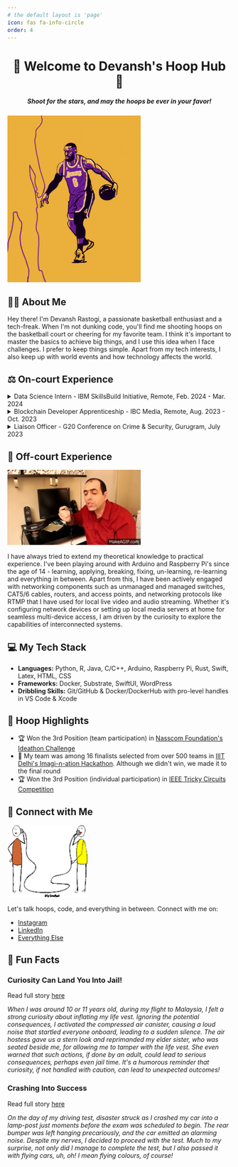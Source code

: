 ```yaml
---
# the default layout is 'page'
icon: fas fa-info-circle
order: 4
---
```


<!-- > Add Markdown syntax content to file `_tabs/about.md`{: .filepath } and it will show up on this page.
{: .prompt-tip }
-->

<!-- Project Title -->
<h1 align="center">🏀 Welcome to Devansh's Hoop Hub 🏀</h1>

<!-- Project Description -->
<h5 align="center"><i>Shoot for the stars, and may the hoops be ever in your favor!</i></h5>

<!-- Preview Image/Animation -->
<img src="/assets/about_assets/meMissingShotsAndHints.gif" alt="Basketball Animation" width="300"/>

<!-- About Me -->
## 🙋‍♂️ About Me

Hey there! I'm Devansh Rastogi, a passionate basketball enthusiast and a tech-freak. When I'm not dunking code, you'll find me shooting hoops on the basketball court or cheering for my favorite team. I think it's important to master the basics to achieve big things, and I use this idea when I face challenges. I prefer to keep things simple. Apart from my tech interests, I also keep up with world events and how technology affects the world.
<!--I like to work in solitude as well as in team/groups but I think that progress happens in solitude - when your are just with yourself -->

<!-- On-court Experience -->
## ⚖️ On-court Experience

<details>
<summary>Data Science Intern - IBM SkillsBuild Initiative, Remote, Feb. 2024 - Mar. 2024</summary>
<br> - Acquired sound technical knowledge of data cleaning and preparation, statistical analysis and data visualization
<br> - Tested this knowledge on the analysis of a real-world project through a case-study
<br> - Learned to interpret the results of the analysis and presented them effectively
<br><br>
</details>

<details>
<summary>Blockchain Developer Apprenticeship - IBC Media, Remote, Aug. 2023 - Oct. 2023</summary>
<br> - Acquired good working knowledge of the Rust programming language and the Substrate framework
<br> - Developed a blockchain-based decentralized application (dApp) on Polkadot
<br> - Keenly absorbed smart contract intricacies and consensus mechanisms
<br><br>
</details>

<details>
<summary>Liaison Officer - G20 Conference on Crime & Security, Gurugram, July 2023</summary>
<br> - Facilitated collaboration among G20 nations’ representatives
<br> - Ensured seamless communication on emerging NFT, AI, and Metaverse challenges
<br> - Fostered collective strategies for global crime and security
<br><br>
</details>

<!-- Off-court Experience -->
## 🏡 Off-court Experience

<img src="/assets/about_assets/thatsHowIDoIT.gif" alt="My fav experimentalist" width="300"/>

I have always tried to extend my theoretical knowledge to practical experience. I've been playing around with Arduino and Raspberry Pi's since the age of 14 - learning, applying, breaking, fixing, un-learning, re-learning and everything in between. Apart from this, I have been actively engaged with networking components such as unmanaged and managed switches, CAT5/6 cables, routers, and access points, and networking protocols like RTMP that I have used for local live video and audio streaming. Whether it's configuring network devices or setting up local media servers at home for seamless multi-device access, I am driven by the curiosity to explore the capabilities of interconnected systems.

<!-- My Tech Stack -->
## 💻 My Tech Stack

- **Languages:** Python, R, Java, C/C++, Arduino, Raspberry Pi, Rust, Swift, Latex, HTML, CSS
- **Frameworks:** Docker, Substrate, SwiftUI, WordPress
- **Dribbling Skills:** Git/GitHub & Docker/DockerHub with pro-level handles in VS Code & Xcode

<!-- Hoop Highlights -->
## 🏀 Hoop Highlights

- 🏆 Won the 3rd Position (team participation) in [Nasscom Foundation's Ideathon Challenge](/assets/about_assets/nasscomFoundation3rdPosition.png)
- 🌟 My team was among 16 finalists selected from over 500 teams in [IIIT Delhi's Imagi-n-ation Hackathon](/assets/about_assets/iiitdImaginationHackathon.png). Although we didn't win, we made it to the final round
- 🏆 Won the 3rd Position (individual participation) in [IEEE Tricky Circuits Competition](/assets/about_assets/ieeeTrickyCircuits3rdPosition.pdf)

<!-- Connect with Me -->
## 🤝 Connect with Me

<img src="/assets/about_assets/connectWithMe.png" alt="Eavesdropping" width="180"/>

Let's talk hoops, code, and everything in between. Connect with me on:

- [Instagram](https://instagram.com/r6.devansh)
- [LinkedIn](https://www.linkedin.com/in/rastogidevansh)
- [Everything Else](https://www.linktr.ee/rastogidevansh)

<!-- Fun Fact -->
## 🎉 Fun Facts
<!--  About The *hello* World Around Me -->

### Curiosity Can Land You Into Jail!

Read full story [here](http://primeDevansh.github.io/posts/Curiosity-Can-Land-You-Into-Jail/)

*When I was around 10 or 11 years old, during my flight to Malaysia, I felt a strong curiosity about inflating my life vest. Ignoring the potential consequences, I activated the compressed air canister, causing a loud noise that startled everyone onboard, leading to a sudden silence. The air hostess gave us a stern look and reprimanded my elder sister, who was seated beside me, for allowing me to tamper with the life vest. She even warned that such actions, if done by an adult, could lead to serious consequences, perhaps even jail time. It's a humorous reminder that curiosity, if not handled with caution, can lead to unexpected outcomes!*

### Crashing Into Success

Read full story [here](http://primeDevansh.github.io/posts/Crashing-Into-Success/)

*On the day of my driving test, disaster struck as I crashed my car into a lamp-post just moments before the exam was scheduled to begin. The rear bumper was left hanging precariously, and the car emitted an alarming noise. Despite my nerves, I decided to proceed with the test. Much to my surprise, not only did I manage to complete the test, but I also passed it with flying cars, uh, oh! I mean flying colours, of course!*


<!-- Did you know? The first basketball game was played with a soccer ball and two peach baskets. Talk about a slam dunk in creativity! -->
